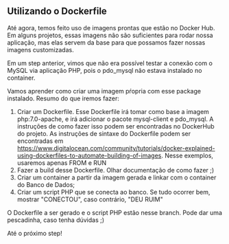 ## Utilizando o Dockerfile

Até agora, temos feito uso de imagens prontas que estão no Docker Hub. Em alguns projetos, essas imagens não são suficientes para rodar nossa aplicação, mas elas servem da base para que possamos fazer nossas imagens customizadas.

Em um step anterior, vimos que não era possível testar a conexão com o MySQL via aplicação PHP, pois o pdo_mysql não estava instalado no container. 

Vamos aprender como criar uma imagem pŕopria com esse package instalado. Resumo do que iremos fazer:

1. Criar um Dockerfile. Esse Dockerfile irá tomar como base a imagem php:7.0-apache, e irá adicionar o pacote mysql-client e pdo_mysql. A instruções de como fazer isso podem ser encontradas no DockerHub do projeto. As instruções de sintaxe do Dockerfile podem ser encontradas em https://www.digitalocean.com/community/tutorials/docker-explained-using-dockerfiles-to-automate-building-of-images. Nesse exemplos, usaremos apenas FROM e RUN
2. Fazer a build desse Dockerfile. Olhar documentação de como fazer ;)
3. Criar um container a partir da imagem gerada e linkar com o container do Banco de Dados;
4. Criar um script PHP que se conecta ao banco. Se tudo ocorrer bem, mostrar "CONECTOU", caso contrário, "DEU RUIM"

O Dockerfile a ser gerado e o script PHP estão nesse branch. Pode dar uma pescadinha, caso tenha dúvidas ;)

Até o próximo step!
